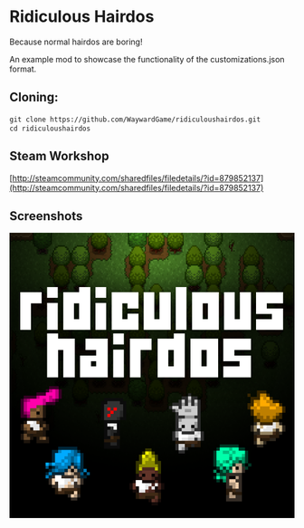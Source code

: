 # Ridiculous Hairdos
Because normal hairdos are boring! 

An example mod to showcase the functionality of the customizations.json format.

## Cloning:
```
git clone https://github.com/WaywardGame/ridiculoushairdos.git
cd ridiculoushairdos
```

## Steam Workshop
[http://steamcommunity.com/sharedfiles/filedetails/?id=879852137](http://steamcommunity.com/sharedfiles/filedetails/?id=879852137)

## Screenshots
![Ridiculous Hairdos](https://raw.githubusercontent.com/WaywardGame/ridiculoushairdos/master/mod.png "Ridiculous Hairdos")